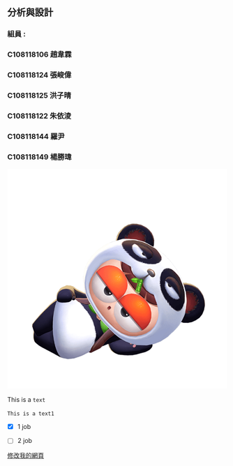 ## 分析與設計

### 組員 :
### C108118106 趙韋霖
### C108118124 張峻偉
### C108118125 洪子晴
### C108118122 朱依淩
### C108118144 羅尹
### C108118149 楊勝瑋

![睏寶](睏寶.png)


This is a `text`



```This is a text1```

- [x] 1 job
- [ ]  2 job


[修改我的網頁](https://github.com/emily10-maker/first/edit/main/README.md)
